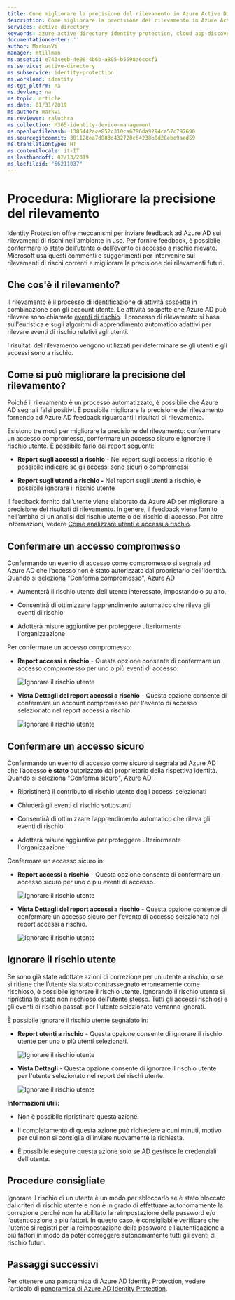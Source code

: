 ```yaml
---
title: Come migliorare la precisione del rilevamento in Azure Active Directory Identity Protection (procedura aggiornata) | Microsoft Docs
description: Come migliorare la precisione del rilevamento in Azure Active Directory Identity Protection (procedura aggiornata).
services: active-directory
keywords: azure active directory identity protection, cloud app discovery, gestione applicazioni, sicurezza, rischio, livello di rischio, vulnerabilità, criteri di sicurezza
documentationcenter: ''
author: MarkusVi
manager: mtillman
ms.assetid: e7434eeb-4e98-4b6b-a895-b5598a6cccf1
ms.service: active-directory
ms.subservice: identity-protection
ms.workload: identity
ms.tgt_pltfrm: na
ms.devlang: na
ms.topic: article
ms.date: 01/31/2019
ms.author: markvi
ms.reviewer: raluthra
ms.collection: M365-identity-device-management
ms.openlocfilehash: 1385442ace852c310ca6796da9294ca57c797690
ms.sourcegitcommit: 301128ea7d883d432720c64238b0d28ebe9aed59
ms.translationtype: HT
ms.contentlocale: it-IT
ms.lasthandoff: 02/13/2019
ms.locfileid: "56211037"
---
```

# <a name="how-to-improve-the-detection-accuracy"></a>Procedura: Migliorare la precisione del rilevamento 

Identity Protection offre meccanismi per inviare feedback ad Azure AD sui rilevamenti di rischi nell'ambiente in uso. Per fornire feedback, è possibile confermare lo stato dell’utente o dell’evento di accesso a rischio rilevato. Microsoft usa questi commenti e suggerimenti per intervenire sui rilevamenti di rischi correnti e migliorare la precisione dei rilevamenti futuri. 


## <a name="what-is-detection"></a>Che cos'è il rilevamento?

Il rilevamento è il processo di identificazione di attività sospette in combinazione con gli account utente. Le attività sospette che Azure AD può rilevare sono chiamate [eventi di rischio](../reports-monitoring/concept-risk-events.md). Il processo di rilevamento si basa sull'euristica e sugli algoritmi di apprendimento automatico adattivi per rilevare eventi di rischio relativi agli utenti.

I risultati del rilevamento vengono utilizzati per determinare se gli utenti e gli accessi sono a rischio. 


## <a name="how-can-i-improve-the-detection-accuracy"></a>Come si può migliorare la precisione del rilevamento?

Poiché il rilevamento è un processo automatizzato, è possibile che Azure AD segnali falsi positivi. È possibile migliorare la precisione del rilevamento fornendo ad Azure AD feedback riguardanti i risultati di rilevamento.

Esistono tre modi per migliorare la precisione del rilevamento: confermare un accesso compromesso, confermare un accesso sicuro e ignorare il rischio utente. È possibile farlo dai report seguenti:

- **Report sugli accessi a rischio -** Nel report sugli accessi a rischio, è possibile indicare se gli accessi sono sicuri o compromessi

- **Report sugli utenti a rischio -** Nel report sugli utenti a rischio, è possibile ignorare il rischio utente 

Il feedback fornito dall’utente viene elaborato da Azure AD per migliorare la precisione dei risultati di rilevamento. In genere, il feedback viene fornito nell’ambito di un analisi del rischio utente o del rischio di accesso. Per altre informazioni, vedere [Come analizzare utenti e accessi a rischio](howto-investigate-risky-users-signins.md).


## <a name="confirm-compromised"></a>Confermare un accesso compromesso

Confermando un evento di accesso come compromesso si segnala ad Azure AD che l’accesso non è stato autorizzato dal proprietario dell'identità. Quando si seleziona "Conferma compromesso", Azure AD

- Aumenterà il rischio utente dell'utente interessato, impostandolo su alto.

- Consentirà di ottimizzare l’apprendimento automatico che rileva gli eventi di rischio
 
- Adotterà misure aggiuntive per proteggere ulteriormente l'organizzazione



Per confermare un accesso compromesso:

- **Report accessi a rischio** - Questa opzione consente di confermare un accesso compromesso per uno o più eventi di accesso.

    ![Ignorare il rischio utente](./media/howto-improve-detection-accuracy/07.png)

- **Vista Dettagli del report accessi a rischio** - Questa opzione consente di confermare un account compromesso per l'evento di accesso selezionato nel report accessi a rischio. 

    ![Ignorare il rischio utente](./media/howto-improve-detection-accuracy/04.png)


 
## <a name="confirm-safe"></a>Confermare un accesso sicuro


Confermando un evento di accesso come sicuro si segnala ad Azure AD che l’accesso **è stato** autorizzato dal proprietario della rispettiva identità. Quando si seleziona "Conferma sicuro", Azure AD:

- Ripristinerà il contributo di rischio utente degli accessi selezionati

- Chiuderà gli eventi di rischio sottostanti

- Consentirà di ottimizzare l’apprendimento automatico che rileva gli eventi di rischio

- Adotterà misure aggiuntive per proteggere ulteriormente l'organizzazione
 

Confermare un accesso sicuro in:

- **Report accessi a rischio** - Questa opzione consente di confermare un accesso sicuro per uno o più eventi di accesso.

    ![Ignorare il rischio utente](./media/howto-improve-detection-accuracy/08.png)

- **Vista Dettagli del report accessi a rischio** - Questa opzione consente di confermare un accesso sicuro per l'evento di accesso selezionato nel report accessi a rischio. 

    ![Ignorare il rischio utente](./media/howto-improve-detection-accuracy/05.png)




## <a name="dismiss-user-risk"></a>Ignorare il rischio utente

Se sono già state adottate azioni di correzione per un utente a rischio, o se si ritiene che l’utente sia stato contrassegnato erroneamente come rischioso, è possibile ignorare il rischio utente. Ignorando il rischio utente si ripristina lo stato non rischioso dell’utente stesso. Tutti gli accessi rischiosi e gli eventi di rischio passati per l'utente selezionato verranno ignorati.


È possibile ignorare il rischio utente segnalato in:

- **Report utenti a rischio** - Questa opzione consente di ignorare il rischio utente per uno o più utenti selezionati.

    ![Ignorare il rischio utente](./media/howto-improve-detection-accuracy/02.png)

- **Vista Dettagli** - Questa opzione consente di ignorare il rischio utente per l'utente selezionato nel report dei rischi utente. 

    ![Ignorare il rischio utente](./media/howto-improve-detection-accuracy/01.png)


**Informazioni utili:**

- Non è possibile ripristinare questa azione.

- Il completamento di questa azione può richiedere alcuni minuti, motivo per cui non si consiglia di inviare nuovamente la richiesta.

- È possibile eseguire questa azione solo se AD gestisce le credenziali dell'utente. 



## <a name="best-practices"></a>Procedure consigliate

Ignorare il rischio di un utente è un modo per sbloccarlo se è stato bloccato dai criteri di rischio utente e non è in grado di effettuare autonomamente la correzione perché non ha abilitato la reimpostazione della password e/o l’autenticazione a più fattori. In questo caso, è consigliabile verificare che l'utente si registri per la reimpostazione della password e l’autenticazione a più fattori in modo da poter correggere autonomamente tutti gli eventi di rischio futuri.


## <a name="next-steps"></a>Passaggi successivi

Per ottenere una panoramica di Azure AD Identity Protection, vedere l'articolo di [panoramica di Azure AD Identity Protection](overview-v2.md).


